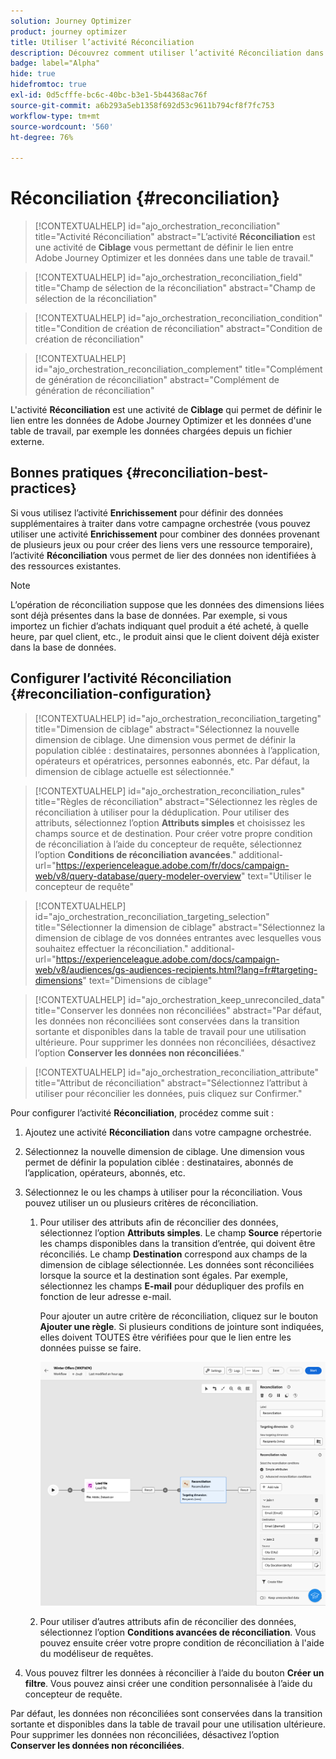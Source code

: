 ```yaml
---
solution: Journey Optimizer
product: journey optimizer
title: Utiliser l’activité Réconciliation
description: Découvrez comment utiliser l’activité Réconciliation dans une campagne orchestrée
badge: label="Alpha"
hide: true
hidefromtoc: true
exl-id: 0d5cfffe-bc6c-40bc-b3e1-5b44368ac76f
source-git-commit: a6b293a5eb1358f692d53c9611b794cf8f7fc753
workflow-type: tm+mt
source-wordcount: '560'
ht-degree: 76%

---
```


# Réconciliation {#reconciliation}

>[!CONTEXTUALHELP]
>id="ajo_orchestration_reconciliation"
>title="Activité Réconciliation"
>abstract="L’activité **Réconciliation** est une activité de **Ciblage** vous permettant de définir le lien entre Adobe Journey Optimizer et les données dans une table de travail."

>[!CONTEXTUALHELP]
>id="ajo_orchestration_reconciliation_field"
>title="Champ de sélection de la réconciliation"
>abstract="Champ de sélection de la réconciliation"

>[!CONTEXTUALHELP]
>id="ajo_orchestration_reconciliation_condition"
>title="Condition de création de réconciliation"
>abstract="Condition de création de réconciliation"

>[!CONTEXTUALHELP]
>id="ajo_orchestration_reconciliation_complement"
>title="Complément de génération de réconciliation"
>abstract="Complément de génération de réconciliation"

L&#39;activité **Réconciliation** est une activité de **Ciblage** qui permet de définir le lien entre les données de Adobe Journey Optimizer et les données d&#39;une table de travail, par exemple les données chargées depuis un fichier externe.

## Bonnes pratiques {#reconciliation-best-practices}

Si vous utilisez l’activité **Enrichissement** pour définir des données supplémentaires à traiter dans votre campagne orchestrée (vous pouvez utiliser une activité **Enrichissement** pour combiner des données provenant de plusieurs jeux ou pour créer des liens vers une ressource temporaire), l’activité **Réconciliation** vous permet de lier des données non identifiées à des ressources existantes.

>[!NOTE]
>L’opération de réconciliation suppose que les données des dimensions liées sont déjà présentes dans la base de données.  Par exemple, si vous importez un fichier d’achats indiquant quel produit a été acheté, à quelle heure, par quel client, etc., le produit ainsi que le client doivent déjà exister dans la base de données.

## Configurer l’activité Réconciliation {#reconciliation-configuration}

>[!CONTEXTUALHELP]
>id="ajo_orchestration_reconciliation_targeting"
>title="Dimension de ciblage"
>abstract="Sélectionnez la nouvelle dimension de ciblage. Une dimension vous permet de définir la population ciblée : destinataires, personnes abonnées à l’application, opérateurs et opératrices, personnes eabonnés, etc. Par défaut, la dimension de ciblage actuelle est sélectionnée."

>[!CONTEXTUALHELP]
>id="ajo_orchestration_reconciliation_rules"
>title="Règles de réconciliation"
>abstract="Sélectionnez les règles de réconciliation à utiliser pour la déduplication. Pour utiliser des attributs, sélectionnez l’option **Attributs simples** et choisissez les champs source et de destination. Pour créer votre propre condition de réconciliation à l’aide du concepteur de requête, sélectionnez l’option **Conditions de réconciliation avancées**."
>additional-url="https://experienceleague.adobe.com/fr/docs/campaign-web/v8/query-database/query-modeler-overview" text="Utiliser le concepteur de requête"

>[!CONTEXTUALHELP]
>id="ajo_orchestration_reconciliation_targeting_selection"
>title="Sélectionner la dimension de ciblage"
>abstract="Sélectionnez la dimension de ciblage de vos données entrantes avec lesquelles vous souhaitez effectuer la réconciliation."
>additional-url="https://experienceleague.adobe.com/docs/campaign-web/v8/audiences/gs-audiences-recipients.html?lang=fr#targeting-dimensions" text="Dimensions de ciblage"

>[!CONTEXTUALHELP]
>id="ajo_orchestration_keep_unreconciled_data"
>title="Conserver les données non réconciliées"
>abstract="Par défaut, les données non réconciliées sont conservées dans la transition sortante et disponibles dans la table de travail pour une utilisation ultérieure. Pour supprimer les données non réconciliées, désactivez l’option **Conserver les données non réconciliées**."

>[!CONTEXTUALHELP]
>id="ajo_orchestration_reconciliation_attribute"
>title="Attribut de réconciliation"
>abstract="Sélectionnez l’attribut à utiliser pour réconcilier les données, puis cliquez sur Confirmer."

Pour configurer l’activité **Réconciliation**, procédez comme suit :

1. Ajoutez une activité **Réconciliation** dans votre campagne orchestrée.

1. Sélectionnez la nouvelle dimension de ciblage. Une dimension vous permet de définir la population ciblée : destinataires, abonnés de l’application, opérateurs, abonnés, etc.

1. Sélectionnez le ou les champs à utiliser pour la réconciliation. Vous pouvez utiliser un ou plusieurs critères de réconciliation.

   1. Pour utiliser des attributs afin de réconcilier des données, sélectionnez l’option **Attributs simples**. Le champ **Source** répertorie les champs disponibles dans la transition d’entrée, qui doivent être réconciliés. Le champ **Destination** correspond aux champs de la dimension de ciblage sélectionnée. Les données sont réconciliées lorsque la source et la destination sont égales. Par exemple, sélectionnez les champs **E-mail** pour dédupliquer des profils en fonction de leur adresse e-mail.

      Pour ajouter un autre critère de réconciliation, cliquez sur le bouton **Ajouter une règle**. Si plusieurs conditions de jointure sont indiquées, elles doivent TOUTES être vérifiées pour que le lien entre les données puisse se faire.

      ![](../assets/workflow-reconciliation-criteria.png)

   1. Pour utiliser d’autres attributs afin de réconcilier des données, sélectionnez l’option **Conditions avancées de réconciliation**. Vous pouvez ensuite créer votre propre condition de réconciliation à l&#39;aide du modéliseur de requêtes.

1. Vous pouvez filtrer les données à réconcilier à l’aide du bouton **Créer un filtre**. Vous pouvez ainsi créer une condition personnalisée à l’aide du concepteur de requête.

Par défaut, les données non réconciliées sont conservées dans la transition sortante et disponibles dans la table de travail pour une utilisation ultérieure. Pour supprimer les données non réconciliées, désactivez l’option **Conserver les données non réconciliées**.
